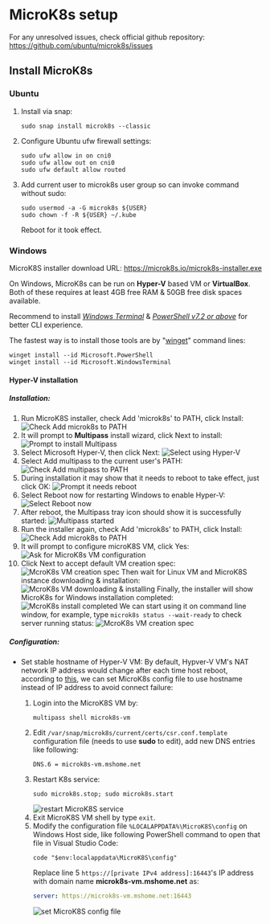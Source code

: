 # MicroK8s setup

For any unresolved issues, check official github repository: https://github.com/ubuntu/microk8s/issues

## Install MicroK8s

### Ubuntu

1. Install via snap:
   ```
   sudo snap install microk8s --classic
   ```
2. Configure Ubuntu ufw firewall settings:
   ```
   sudo ufw allow in on cni0
   sudo ufw allow out on cni0
   sudo ufw default allow routed
   ```
3. Add current user to microk8s user group so can invoke command without sudo:
   ```
   sudo usermod -a -G microk8s ${USER}
   sudo chown -f -R ${USER} ~/.kube
   ```
   Reboot for it took effect.


### Windows

MicroK8S installer download URL: https://microk8s.io/microk8s-installer.exe

On Windows, MicroK8s can be run on **Hyper-V** based VM or **VirtualBox**. Both of these requires at least 4GB free RAM & 50GB free disk spaces available.

Recommend to install *[Windows Terminal](https://docs.microsoft.com/en-us/windows/terminal/)* & *[PowerShell v7.2 or above](https://docs.microsoft.com/en-us/powershell/scripting/install/installing-powershell-on-windows)* for better CLI experience.

The fastest way is to install those tools are by "[winget](https://docs.microsoft.com/en-us/windows/package-manager/winget/)" command lines:
```
winget install --id Microsoft.PowerShell
winget install --id Microsoft.WindowsTerminal
```

#### Hyper-V installation 

##### Installation:

1. Run MicroK8S installer, check Add 'microk8s' to PATH, click Install:
   ![Check Add microk8s to PATH](./pics/Install_MicroK8s_HyperV_01.png)
2. It will prompt to **Multipass** install wizard, click Next to install:
   ![Prompt to install Multipass](./pics/Install_MicroK8s_HyperV_02.png)
3. Select Microsoft Hyper-V, then click Next:
   ![Select using Hyper-V](./pics/Install_MicroK8s_HyperV_03.png)
4. Select Add multipass to the current user's PATH:
   ![Check Add multipass to PATH](./pics/Install_MicroK8s_HyperV_04.png)
5. During installation it may show that it needs to reboot to take effect, just click OK:
   ![Prompt it needs reboot](./pics/Install_MicroK8s_HyperV_05.png)
6. Select Reboot now for restarting Windows to enable Hyper-V:
   ![Select Reboot now](./pics/Install_MicroK8s_HyperV_06.png)
7. After reboot, the Multipass tray icon should show it is successfully started:
   ![Multipass started](./pics/Install_MicroK8s_HyperV_07.png)
8. Run the installer again, check Add 'microk8s' to PATH, click Install:
   ![Check Add microk8s to PATH](./pics/Install_MicroK8s_HyperV_08.png)
9. It will prompt to configure microK8S VM, click Yes:
   ![Ask for MicroK8s VM configuration](./pics/Install_MicroK8s_HyperV_09.png)
10. Click Next to accept default VM creation spec:
   ![McroK8s VM creation spec](./pics/Install_MicroK8s_HyperV_10.png)
   Then wait for Linux VM and MicroK8S instance downloading & installation:
   ![McroK8s VM downloading & installing](./pics/Install_MicroK8s_HyperV_10-1.png)
   Finally, the installer will show MicroK8s for Windows installation completed:
   ![McroK8s install completed ](./pics/Install_MicroK8s_HyperV_10-2.png)
   We can start using it on command line window, for example, type `microk8s status --wait-ready` to check server running status:
   ![McroK8s VM creation spec](./pics/Install_MicroK8s_HyperV_10-3.png)

##### Configuration:
* Set stable hostname of Hyper-V VM:
By default, Hypver-V VM's NAT network IP address would change after each time host reboot, according to [this](https://github.com/ubuntu/microk8s/issues/22#issuecomment-884059245), we can set MicroK8s config file to use hostname instead of IP address to avoid connect failure:

    1. Login into the MicroK8S VM by:
       ```
       multipass shell microk8s-vm
       ```
    2. Edit `/var/snap/microk8s/current/certs/csr.conf.template` configuration file (needs to use **sudo** to edit), add new DNS entries like following:
       ```
       DNS.6 = microk8s-vm.mshome.net
       ```
    3. Restart K8s service:
       ```
       sudo microk8s.stop; sudo microk8s.start
       ```
       ![restart MicroK8S service](./pics/Set_dns_name_MicroK8s_HyperV_03.png)
    4. Exit MicroK8S VM shell by type `exit`.
    5. Modify the configuration file `%LOCALAPPDATA%\MicroK8S\config` on Windows Host side, like following PowerShell command to open that file in Visual Studio Code:
       ```
       code "$env:localappdata\MicroK8S\config"
       ```
       Replace line 5 `https://[private IPv4 address]:16443`'s IP address with domain name **microk8s-vm.mshome.net** as:
       ```yaml
       server: https://microk8s-vm.mshome.net:16443
       ```
       ![set MicroK8S config file](./pics/Set_dns_name_MicroK8s_HyperV_05.png)
       

